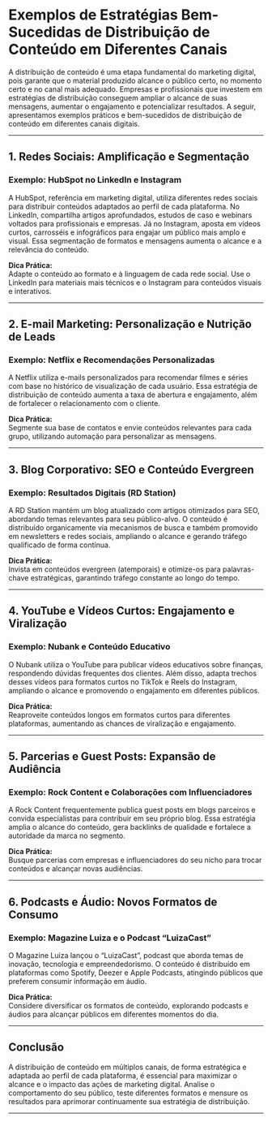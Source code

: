 
# Exemplos de Estratégias Bem-Sucedidas de Distribuição de Conteúdo em Diferentes Canais

A distribuição de conteúdo é uma etapa fundamental do marketing digital, pois garante que o material produzido alcance o público certo, no momento certo e no canal mais adequado. Empresas e profissionais que investem em estratégias de distribuição conseguem ampliar o alcance de suas mensagens, aumentar o engajamento e potencializar resultados. A seguir, apresentamos exemplos práticos e bem-sucedidos de distribuição de conteúdo em diferentes canais digitais.

---

## 1. **Redes Sociais: Amplificação e Segmentação**

### **Exemplo: HubSpot no LinkedIn e Instagram**

A HubSpot, referência em marketing digital, utiliza diferentes redes sociais para distribuir conteúdos adaptados ao perfil de cada plataforma. No LinkedIn, compartilha artigos aprofundados, estudos de caso e webinars voltados para profissionais e empresas. Já no Instagram, aposta em vídeos curtos, carrosséis e infográficos para engajar um público mais amplo e visual. Essa segmentação de formatos e mensagens aumenta o alcance e a relevância do conteúdo.

**Dica Prática:**  
Adapte o conteúdo ao formato e à linguagem de cada rede social. Use o LinkedIn para materiais mais técnicos e o Instagram para conteúdos visuais e interativos.

---

## 2. **E-mail Marketing: Personalização e Nutrição de Leads**

### **Exemplo: Netflix e Recomendações Personalizadas**

A Netflix utiliza e-mails personalizados para recomendar filmes e séries com base no histórico de visualização de cada usuário. Essa estratégia de distribuição de conteúdo aumenta a taxa de abertura e engajamento, além de fortalecer o relacionamento com o cliente.

**Dica Prática:**  
Segmente sua base de contatos e envie conteúdos relevantes para cada grupo, utilizando automação para personalizar as mensagens.

---

## 3. **Blog Corporativo: SEO e Conteúdo Evergreen**

### **Exemplo: Resultados Digitais (RD Station)**

A RD Station mantém um blog atualizado com artigos otimizados para SEO, abordando temas relevantes para seu público-alvo. O conteúdo é distribuído organicamente via mecanismos de busca e também promovido em newsletters e redes sociais, ampliando o alcance e gerando tráfego qualificado de forma contínua.

**Dica Prática:**  
Invista em conteúdos evergreen (atemporais) e otimize-os para palavras-chave estratégicas, garantindo tráfego constante ao longo do tempo.

---

## 4. **YouTube e Vídeos Curtos: Engajamento e Viralização**

### **Exemplo: Nubank e Conteúdo Educativo**

O Nubank utiliza o YouTube para publicar vídeos educativos sobre finanças, respondendo dúvidas frequentes dos clientes. Além disso, adapta trechos desses vídeos para formatos curtos no TikTok e Reels do Instagram, ampliando o alcance e promovendo o engajamento em diferentes públicos.

**Dica Prática:**  
Reaproveite conteúdos longos em formatos curtos para diferentes plataformas, aumentando as chances de viralização e engajamento.

---

## 5. **Parcerias e Guest Posts: Expansão de Audiência**

### **Exemplo: Rock Content e Colaborações com Influenciadores**

A Rock Content frequentemente publica guest posts em blogs parceiros e convida especialistas para contribuir em seu próprio blog. Essa estratégia amplia o alcance do conteúdo, gera backlinks de qualidade e fortalece a autoridade da marca no segmento.

**Dica Prática:**  
Busque parcerias com empresas e influenciadores do seu nicho para trocar conteúdos e alcançar novas audiências.

---

## 6. **Podcasts e Áudio: Novos Formatos de Consumo**

### **Exemplo: Magazine Luiza e o Podcast “LuizaCast”**

O Magazine Luiza lançou o “LuizaCast”, podcast que aborda temas de inovação, tecnologia e empreendedorismo. O conteúdo é distribuído em plataformas como Spotify, Deezer e Apple Podcasts, atingindo públicos que preferem consumir informação em áudio.

**Dica Prática:**  
Considere diversificar os formatos de conteúdo, explorando podcasts e áudios para alcançar públicos em diferentes momentos do dia.

---

## **Conclusão**

A distribuição de conteúdo em múltiplos canais, de forma estratégica e adaptada ao perfil de cada plataforma, é essencial para maximizar o alcance e o impacto das ações de marketing digital. Analise o comportamento do seu público, teste diferentes formatos e mensure os resultados para aprimorar continuamente sua estratégia de distribuição.

---
```